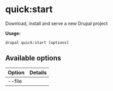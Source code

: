 # quick:start
Download, install and serve a new Drupal project

**Usage:**
```
drupal quick:start [options]
```

## Available options
Option | Details
-------|-------------
--file | 
